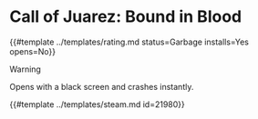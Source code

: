 # Call of Juarez: Bound in Blood
<!-- script:Aliases [
    "Call of Juarez Bound in Blood"
] -->

{{#template ../templates/rating.md status=Garbage installs=Yes opens=No}}

> [!WARNING]
> Opens with a black screen and crashes instantly.

{{#template ../templates/steam.md id=21980}}
